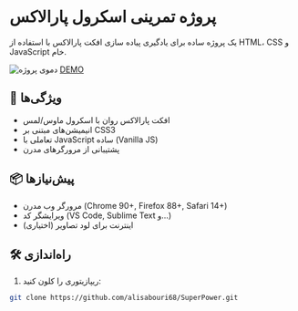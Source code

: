 # پروژه تمرینی اسکرول پارالاکس 

یک پروژه ساده برای یادگیری پیاده سازی افکت پارالاکس با استفاده از HTML، CSS و JavaScript خام.

![دموی پروژه](https://alisabouri68.github.io/SuperPower/)
[DEMO](https://alisabouri68.github.io/SuperPower/)

## 🚀 ویژگی‌ها
- افکت پارالاکس روان با اسکرول ماوس/لمس
- انیمیشن‌های مبتنی بر CSS3
- تعاملی با JavaScript ساده (Vanilla JS)
- پشتیبانی از مرورگرهای مدرن

## 📦 پیش‌نیازها
- مرورگر وب مدرن (Chrome 90+, Firefox 88+, Safari 14+)
- ویرایشگر کد (VS Code, Sublime Text و...)
- اینترنت برای لود تصاویر (اختیاری)

## 🛠️ راه‌اندازی
1. ریپازیتوری را کلون کنید:
```bash
git clone https://github.com/alisabouri68/SuperPower.git
